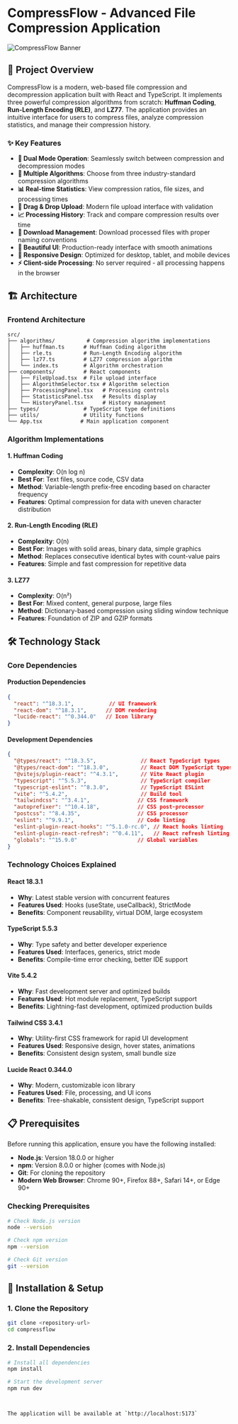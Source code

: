 # CompressFlow - Advanced File Compression Application

![CompressFlow Banner](https://images.pexels.com/photos/1181467/pexels-photo-1181467.jpeg?auto=compress&cs=tinysrgb&w=1200&h=300&fit=crop)

## 🚀 Project Overview

CompressFlow is a modern, web-based file compression and decompression application built with React and TypeScript. It implements three powerful compression algorithms from scratch: **Huffman Coding**, **Run-Length Encoding (RLE)**, and **LZ77**. The application provides an intuitive interface for users to compress files, analyze compression statistics, and manage their compression history.

### ✨ Key Features

- **🔄 Dual Mode Operation**: Seamlessly switch between compression and decompression modes
- **🧮 Multiple Algorithms**: Choose from three industry-standard compression algorithms
- **📊 Real-time Statistics**: View compression ratios, file sizes, and processing times
- **📁 Drag & Drop Upload**: Modern file upload interface with validation
- **📈 Processing History**: Track and compare compression results over time
- **💾 Download Management**: Download processed files with proper naming conventions
- **🎨 Beautiful UI**: Production-ready interface with smooth animations
- **📱 Responsive Design**: Optimized for desktop, tablet, and mobile devices
- **⚡ Client-side Processing**: No server required - all processing happens in the browser

## 🏗️ Architecture

### Frontend Architecture
```
src/
├── algorithms/          # Compression algorithm implementations
│   ├── huffman.ts      # Huffman Coding algorithm
│   ├── rle.ts          # Run-Length Encoding algorithm
│   ├── lz77.ts         # LZ77 compression algorithm
│   └── index.ts        # Algorithm orchestration
├── components/         # React components
│   ├── FileUpload.tsx  # File upload interface
│   ├── AlgorithmSelector.tsx # Algorithm selection
│   ├── ProcessingPanel.tsx   # Processing controls
│   ├── StatisticsPanel.tsx   # Results display
│   └── HistoryPanel.tsx      # History management
├── types/              # TypeScript type definitions
├── utils/              # Utility functions
└── App.tsx            # Main application component
```

### Algorithm Implementations

#### 1. Huffman Coding
- **Complexity**: O(n log n)
- **Best For**: Text files, source code, CSV data
- **Method**: Variable-length prefix-free encoding based on character frequency
- **Features**: Optimal compression for data with uneven character distribution

#### 2. Run-Length Encoding (RLE)
- **Complexity**: O(n)
- **Best For**: Images with solid areas, binary data, simple graphics
- **Method**: Replaces consecutive identical bytes with count-value pairs
- **Features**: Simple and fast compression for repetitive data

#### 3. LZ77
- **Complexity**: O(n²)
- **Best For**: Mixed content, general purpose, large files
- **Method**: Dictionary-based compression using sliding window technique
- **Features**: Foundation of ZIP and GZIP formats

## 🛠️ Technology Stack

### Core Dependencies

#### Production Dependencies
```json
{
  "react": "^18.3.1",           // UI framework
  "react-dom": "^18.3.1",      // DOM rendering
  "lucide-react": "^0.344.0"   // Icon library
}
```

#### Development Dependencies
```json
{
  "@types/react": "^18.3.5",              // React TypeScript types
  "@types/react-dom": "^18.3.0",          // React DOM TypeScript types
  "@vitejs/plugin-react": "^4.3.1",       // Vite React plugin
  "typescript": "^5.5.3",                 // TypeScript compiler
  "typescript-eslint": "^8.3.0",          // TypeScript ESLint
  "vite": "^5.4.2",                       // Build tool
  "tailwindcss": "^3.4.1",               // CSS framework
  "autoprefixer": "^10.4.18",            // CSS post-processor
  "postcss": "^8.4.35",                  // CSS processor
  "eslint": "^9.9.1",                    // Code linting
  "eslint-plugin-react-hooks": "^5.1.0-rc.0", // React hooks linting
  "eslint-plugin-react-refresh": "^0.4.11",   // React refresh linting
  "globals": "^15.9.0"                   // Global variables
}
```

### Technology Choices Explained

#### **React 18.3.1**
- **Why**: Latest stable version with concurrent features
- **Features Used**: Hooks (useState, useCallback), StrictMode
- **Benefits**: Component reusability, virtual DOM, large ecosystem

#### **TypeScript 5.5.3**
- **Why**: Type safety and better developer experience
- **Features Used**: Interfaces, generics, strict mode
- **Benefits**: Compile-time error checking, better IDE support

#### **Vite 5.4.2**
- **Why**: Fast development server and optimized builds
- **Features Used**: Hot module replacement, TypeScript support
- **Benefits**: Lightning-fast development, optimized production builds

#### **Tailwind CSS 3.4.1**
- **Why**: Utility-first CSS framework for rapid UI development
- **Features Used**: Responsive design, hover states, animations
- **Benefits**: Consistent design system, small bundle size

#### **Lucide React 0.344.0**
- **Why**: Modern, customizable icon library
- **Features Used**: File, processing, and UI icons
- **Benefits**: Tree-shakable, consistent design, TypeScript support

## 📋 Prerequisites

Before running this application, ensure you have the following installed:

- **Node.js**: Version 18.0.0 or higher
- **npm**: Version 8.0.0 or higher (comes with Node.js)
- **Git**: For cloning the repository
- **Modern Web Browser**: Chrome 90+, Firefox 88+, Safari 14+, or Edge 90+

### Checking Prerequisites
```bash
# Check Node.js version
node --version

# Check npm version
npm --version

# Check Git version
git --version
```

## 🚀 Installation & Setup

### 1. Clone the Repository
```bash
git clone <repository-url>
cd compressflow
```

### 2. Install Dependencies
```bash
# Install all dependencies
npm install

# Start the development server
npm run dev



The application will be available at `http://localhost:5173`





